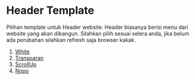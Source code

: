 # Header Template

Pilihan template untuk Header website. Header biasanya berisi menu dari website yang akan dibangun.
Silahkan pilih sesuai selera anda, jika belum ada perubahan silahkan refresh saja browser kakak.

1. [White](./white/)
2. [Transparan](./transparan/)
3. [ScrollUp](./scrollup/)
4. [Nopo](./nopo/)
